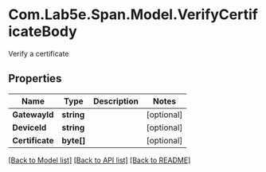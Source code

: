# Com.Lab5e.Span.Model.VerifyCertificateBody
Verify a certificate

## Properties

Name | Type | Description | Notes
------------ | ------------- | ------------- | -------------
**GatewayId** | **string** |  | [optional] 
**DeviceId** | **string** |  | [optional] 
**Certificate** | **byte[]** |  | [optional] 

[[Back to Model list]](../README.md#documentation-for-models) [[Back to API list]](../README.md#documentation-for-api-endpoints) [[Back to README]](../README.md)

